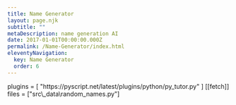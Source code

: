 ```yaml
---
title: Name Generator
layout: page.njk
subtitle: ""
metaDescription: name generation AI
date: 2017-01-01T00:00:00.000Z
permalink: /Name-Generator/index.html
eleventyNavigation:
  key: Name Generator
  order: 6
---
```

 
    
   
<html>
    <body>
        <link rel="stylesheet" href="https://pyscript.net/latest/pyscript.css" />
        <script defer src="https://pyscript.net/latest/pyscript.js"></script>
            <py-script>
                plugins = [
                    "https://pyscript.net/latest/plugins/python/py_tutor.py"
                ]
                [[fetch]]
                files = ["src\_data\random_names.py"]
            </py-script>
    </body>
</html>